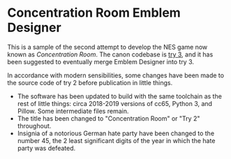 # Concentration Room Emblem Designer

This is a sample of the second attempt to develop the NES game now
known as _Concentration Room_.  The canon codebase is [try 3], and
it has been suggested to eventually merge Emblem Designer into try 3.

In accordance with modern sensibilities, some changes have been made
to the source code of try 2 before publication in little things.

* The software has been updated to build with the same toolchain
  as the rest of little things: circa 2018-2019 versions of cc65,
  Python 3, and Pillow.  Some intermediate files remain.
* The title has been changed to "Concentration Room" or "Try 2"
  throughout.
* Insignia of a notorious German hate party have been changed
  to the number 45, the 2 least significant digits of the year
  in which the hate party was defeated.


[try 3]: https://github.com/pinobatch/croom-nes/
